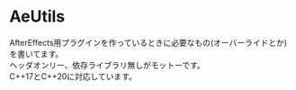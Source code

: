 # AeUtils

AfterEffects用プラグインを作っているときに必要なもの(オーバーライドとか)を書いてます。  
ヘッダオンリー、依存ライブラリ無しがモットーです。  
C++17とC++20に対応しています。  
